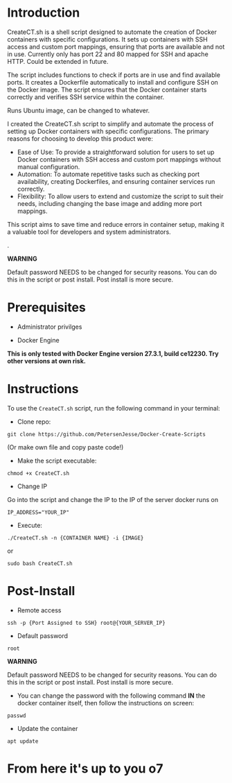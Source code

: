 # Introduction

CreateCT.sh is a shell script designed to automate the creation of Docker containers with specific configurations. It sets up containers with SSH access and custom port mappings, ensuring that ports are available and not in use.
Currently only has port 22 and 80 mapped for SSH and apache HTTP. Could be extended in future.

The script includes functions to check if ports are in use and find available ports.
It creates a Dockerfile automatically to install and configure SSH on the Docker image.
The script ensures that the Docker container starts correctly and verifies SSH service within the container.

Runs Ubuntu image, can be changed to whatever.



I created the CreateCT.sh script to simplify and automate the process of setting up Docker containers with specific configurations. The primary reasons for choosing to develop this product were:

- Ease of Use: To provide a straightforward solution for users to set up Docker containers with SSH access and custom port mappings without manual configuration.
- Automation: To automate repetitive tasks such as checking port availability, creating Dockerfiles, and ensuring container services run correctly.
- Flexibility: To allow users to extend and customize the script to suit their needs, including changing the base image and adding more port mappings.

This script aims to save time and reduce errors in container setup, making it a valuable tool for developers and system administrators.
    
.

**WARNING**

Default password NEEDS to be changed for security reasons. You can do this in the script or post install. Post install is more secure.

# Prerequisites

- Administrator privilges

- Docker Engine

**This is only tested with Docker Engine version 27.3.1, build ce12230. Try other versions at own risk.**

# Instructions
To use the ```CreateCT.sh``` script, run the following command in your terminal:

- Clone repo:
```
git clone https://github.com/PetersenJesse/Docker-Create-Scripts
```

(Or make own file and copy paste code!)

- Make the script executable:
```
chmod +x CreateCT.sh
```

- Change IP

Go into the script and change the IP to the IP of the server docker runs on

```
IP_ADDRESS="YOUR_IP"
```

- Execute:
```
./CreateCT.sh -n {CONTAINER NAME} -i {IMAGE}
```
or

```
sudo bash CreateCT.sh
```
# Post-Install

- Remote access
```
ssh -p {Port Assigned to SSH} root@{YOUR_SERVER_IP}
```
- Default password
```
root
```

**WARNING** 

Default password NEEDS to be changed for security reasons. You can do this in the script or post install. Post install is more secure. 

- You can change the password with the following command **IN** the docker container itself, then follow the instructions on screen:
```
passwd
```

- Update the container
```
apt update
```

# From here it's up to you o7

